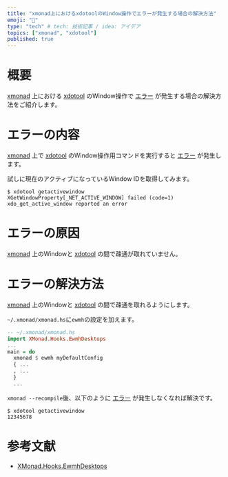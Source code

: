 ```yaml
---
title: "xmonad上におけるxdotoolのWindow操作でエラーが発生する場合の解決方法"
emoji: "🙆"
type: "tech" # tech: 技術記事 / idea: アイデア
topics: ["xmonad", "xdotool"]
published: true
---
```

# 概要
[xmonad](https://xmonad.org/) 上における [xdotool](https://github.com/jordansissel/xdotool) のWindow操作で [エラー](#エラーの内容) が発生する場合の解決方法をご紹介します。

# エラーの内容
[xmonad](https://xmonad.org/) 上で [xdotool](https://github.com/jordansissel/xdotool) のWindow操作用コマンドを実行すると [エラー](#エラーの内容) が発生します。  

試しに現在のアクティブになっているWindow IDを取得してみます。  
```shell
$ xdotool getactivewindow
XGetWindowProperty[_NET_ACTIVE_WINDOW] failed (code=1)
xdo_get_active_window reported an error
```

# エラーの原因
[xmonad](https://xmonad.org/) 上のWindowと [xdotool](https://github.com/jordansissel/xdotool) の間で疎通が取れていません。

# エラーの解決方法
[xmonad](https://xmonad.org/) 上のWindowと [xdotool](https://github.com/jordansissel/xdotool) の間で疎通を取れるようにします。  

`~/.xmonad/xmonad.hs`に`ewmh`の設定を加えます。  
```haskell
-- ~/.xmonad/xmonad.hs
import XMonad.Hooks.EwmhDesktops
...
main = do
  xmonad $ ewmh myDefaultConfig
  { ...
  , ...
  }
  ...
```

`xmonad --recompile`後、以下のように [エラー](#エラーの内容) が発生しなくなれば解決です。  
```shell
$ xdotool getactivewindow
12345678
```

# 参考文献
- [XMonad.Hooks.EwmhDesktops](https://hackage.haskell.org/package/xmonad-contrib-0.16/docs/XMonad-Hooks-EwmhDesktops.html)
